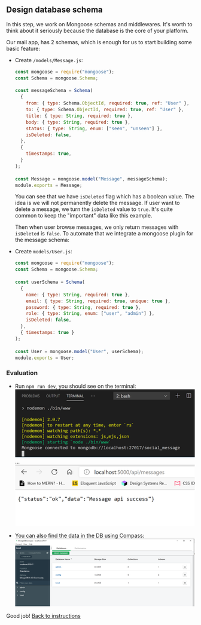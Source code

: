 ## Design database schema

In this step, we work on Mongoose schemas and middlewares. It's worth to think about it seriously because the database is the core of your platform.

Our mail app, has 2 schemas, which is enough for us to start building some basic feature:

- Create `/models/Message.js`:

  ```javascript
  const mongoose = require("mongoose");
  const Schema = mongoose.Schema;

  const messageSchema = Schema(
    {
      from: { type: Schema.ObjectId, required: true, ref: "User" },
      to: { type: Schema.ObjectId, required: true, ref: "User" },
      title: { type: String, required: true },
      body: { type: String, required: true },
      status: { type: String, enum: ["seen", "unseen"] },
      isDeleted: false,
    },
    {
      timestamps: true,
    }
  );

  const Message = mongoose.model("Message", messageSchema);
  module.exports = Message;
  ```

  You can see that we have `isDeleted` flag which has a boolean value. The idea is we will not permanently delete the message. If user want to delete a message, we turn the `isDeleted` value to `true`. It's quite common to keep the "important" data like this example.

  Then when user browse messages, we only return messages with `isDeleted` is `false`. To automate that we integrate a mongoose plugin for the message schema:

- Create `models/User.js`:

  ```javascript
  const mongoose = require("mongoose");
  const Schema = mongoose.Schema;

  const userSchema = Schema(
    {
      name: { type: String, required: true },
      email: { type: String, required: true, unique: true },
      password: { type: String, required: true },
      role: { type: String, enum: ["user", "admin"] },
      isDeleted: false,
    },
    { timestamps: true }
  );

  const User = mongoose.model("User", userSchema);
  module.exports = User;
  ```

### Evaluation

- Run `npm run dev`, you should see on the terminal:
  ![](./images/400_server_log_1.png)
  ...
  ![](./images/401_server_log_2.png)

- You can also find the data in the DB using Compass:
  ![](./images/402_compass.png)

Good job! [Back to instructions](/README.md)
